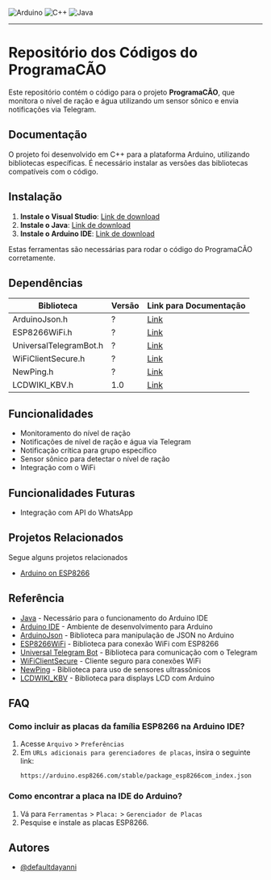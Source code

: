 <!-- Você pode encontrar badges aqui: https://github.com/Ileriayo/markdown-badges?tab=readme-ov-file#markdown-badges -->
![Arduino](https://img.shields.io/badge/-Arduino-00979D?style=for-the-badge&logo=Arduino&logoColor=white)
![C++](https://img.shields.io/badge/c++-%2300599C.svg?style=for-the-badge&logo=c%2B%2B&logoColor=white)
![Java](https://img.shields.io/badge/java-%23ED8B00.svg?style=for-the-badge&logo=openjdk&logoColor=white)

---

# Repositório dos Códigos do ProgramaCÃO

Este repositório contém o código para o projeto **ProgramaCÃO**, que monitora o nível de ração e água utilizando um sensor sônico e envia notificações via Telegram.

## Documentação

O projeto foi desenvolvido em C++ para a plataforma Arduino, utilizando bibliotecas específicas. É necessário instalar as versões das bibliotecas compatíveis com o código.

## Instalação

1. **Instale o Visual Studio**: [Link de download](https://visualstudio.microsoft.com/pt-br/#vs-section)
2. **Instale o Java**: [Link de download](https://www.java.com/pt-BR/download/ie_manual.jsp?locale=pt_BR)
3. **Instale o Arduino IDE**: [Link de download](https://www.arduino.cc/en/software)

Estas ferramentas são necessárias para rodar o código do ProgramaCÃO corretamente.

## Dependências

| Biblioteca               | Versão | Link para Documentação                                  |
| ------------------------ | ------ | ------------------------------------------------------ |
| ArduinoJson.h            | ?      | [Link](https://arduinojson.org)                         |
| ESP8266WiFi.h            | ?      | [Link](https://arduino-esp8266.readthedocs.io)         |
| UniversalTelegramBot.h   | ?      | [Link](https://github.com/witnessmenow/Universal-Arduino-Telegram-Bot) |
| WiFiClientSecure.h       | ?      | [Link](https://arduino-esp8266.readthedocs.io/en/latest/secureclient.html) |
| NewPing.h                | ?      | [Link](https://bitbucket.org/teckel12/arduino-new-ping/wiki/Home) |
| LCDWIKI_KBV.h            | 1.0    | [Link](http://www.lcdwiki.com/3.5inch_Arduino_Display-UNO#Program_Download) |

## Funcionalidades

- Monitoramento do nível de ração
- Notificações de nível de ração e água via Telegram
- Notificação crítica para grupo específico
- Sensor sônico para detectar o nível de ração
- Integração com o WiFi

## Funcionalidades Futuras

- Integração com API do WhatsApp

## Projetos Relacionados

Segue alguns projetos relacionados

- [Arduino on ESP8266](https://github.com/esp8266/Arduino)

## Referência

- [Java](https://www.java.com/pt-BR/download/ie_manual.jsp?locale=pt_BR) - Necessário para o funcionamento do Arduino IDE
- [Arduino IDE](https://www.arduino.cc/en/software) - Ambiente de desenvolvimento para Arduino
- [ArduinoJson](https://arduinojson.org/) - Biblioteca para manipulação de JSON no Arduino
- [ESP8266WiFi](https://arduino-esp8266.readthedocs.io/) - Biblioteca para conexão WiFi com ESP8266
- [Universal Telegram Bot](https://github.com/witnessmenow/Universal-Arduino-Telegram-Bot) - Biblioteca para comunicação com o Telegram
- [WiFiClientSecure](https://arduino-esp8266.readthedocs.io/en/latest/secureclient.html) - Cliente seguro para conexões WiFi
- [NewPing](https://bitbucket.org/teckel12/arduino-new-ping/wiki/Home) - Biblioteca para uso de sensores ultrassônicos
- [LCDWIKI_KBV](http://www.lcdwiki.com/3.5inch_Arduino_Display-UNO#Program_Download) - Biblioteca para displays LCD com Arduino

## FAQ 

### Como incluir as placas da família ESP8266 na Arduino IDE?

1. Acesse `Arquivo` > `Preferências`
2. Em `URLs adicionais para gerenciadores de placas`, insira o seguinte link:
   ```
   https://arduino.esp8266.com/stable/package_esp8266com_index.json
   ```

### Como encontrar a placa na IDE do Arduino?

1. Vá para `Ferramentas` > `Placa:` > `Gerenciador de Placas`
2. Pesquise e instale as placas ESP8266.

## Autores

- [@defaultdayanni](https://github.com/defaultdayanni)
